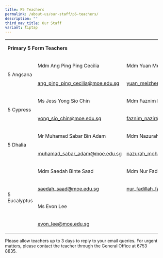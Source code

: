 ```yaml
---
title: P5 Teachers
permalink: /about-us/our-staff/p5-teachers/
description: ""
third_nav_title: Our Staff
variant: tiptap
---
```

<table style="minWidth: 75px">
<colgroup>
<col>
<col>
<col>
</colgroup>
<tbody>
<tr>
<td rowspan="1" colspan="3">
<p><strong>Primary 5 Form Teachers</strong>
</p>
</td>
</tr>
<tr>
<td rowspan="2" colspan="1">
<p>5 Angsana</p>
</td>
<td rowspan="1" colspan="1">
<p>Mdm Ang Ping Ping Cecilia&nbsp;</p>
</td>
<td rowspan="1" colspan="1">
<p>Mdm Yuan Meizhen&nbsp;</p>
</td>
</tr>
<tr>
<td rowspan="1" colspan="1">
<p><a href="mailto:ang_ping_ping_cecilia@moe.edu.sg" rel="noopener noreferrer nofollow" target="_blank">ang_ping_ping_cecilia@moe.edu.sg</a>
</p>
</td>
<td rowspan="1" colspan="1">
<p><a href="mailto:yuan_meizhen@moe.edu.sg" rel="noopener noreferrer nofollow" target="_blank">yuan_meizhen@moe.edu.sg</a>
</p>
</td>
</tr>
<tr>
<td rowspan="2" colspan="1">
<p>5 Cypress</p>
</td>
<td rowspan="1" colspan="1">
<p>Ms Jess Yong Sio Chin&nbsp;</p>
</td>
<td rowspan="1" colspan="1">
<p>Mdm Faznim Binte Mohd Nazir&nbsp;</p>
</td>
</tr>
<tr>
<td rowspan="1" colspan="1">
<p><a href="mailto:yong_sio_chin@moe.edu.sg" rel="noopener noreferrer nofollow" target="_blank">yong_sio_chin@moe.edu.sg</a>
</p>
</td>
<td rowspan="1" colspan="1">
<p><a href="mailto:faznim_nazir@moe.edu.sg" rel="noopener noreferrer nofollow" target="_blank">faznim_nazir@moe.edu.sg</a>
</p>
</td>
</tr>
<tr>
<td rowspan="2" colspan="1">
<p>5 Dhalia</p>
</td>
<td rowspan="1" colspan="1">
<p>Mr Muhamad Sabar Bin Adam&nbsp;</p>
</td>
<td rowspan="1" colspan="1">
<p>Mdm Nazurah Binte Mohamed Majeed&nbsp;</p>
</td>
</tr>
<tr>
<td rowspan="1" colspan="1">
<p><a href="mailto:muhamad_sabar_adam@moe.edu.sg" rel="noopener noreferrer nofollow" target="_blank">muhamad_sabar_adam@moe.edu.sg</a>
</p>
</td>
<td rowspan="1" colspan="1">
<p><a href="mailto:nazurah_mohamed_majeed@moe.edu.sg" rel="noopener noreferrer nofollow" target="_blank">nazurah_mohamed_majeed@moe.edu.sg</a>
</p>
</td>
</tr>
<tr>
<td rowspan="4" colspan="1">
<p>5 Eucalyptus</p>
</td>
<td rowspan="1" colspan="1">
<p>Mdm Saedah Binte Saad&nbsp;</p>
</td>
<td rowspan="1" colspan="1">
<p>Mdm Nur Fadillah Fauzan</p>
</td>
</tr>
<tr>
<td rowspan="1" colspan="1">
<p><a href="mailto:saedah_saad@moe.edu.sg" rel="noopener noreferrer nofollow" target="_blank">saedah_saad@moe.edu.sg</a>
</p>
</td>
<td rowspan="1" colspan="1">
<p><a href="mailto:nur_fadillah_fauzan@moe.edu.sg" rel="noopener noreferrer nofollow" target="_blank">nur_fadillah_fauzan@moe.edu.sg</a>
</p>
</td>
</tr>
<tr>
<td rowspan="1" colspan="1">
<p>Ms Evon Lee</p>
</td>
<td rowspan="1" colspan="1">
<p></p>
</td>
</tr>
<tr>
<td rowspan="1" colspan="1">
<p><a href="mailto:evon_lee@schools.gov.sg" rel="noopener noreferrer nofollow" target="_blank">evon_lee@moe.edu.sg</a>
</p>
</td>
<td rowspan="1" colspan="1">
<p></p>
</td>
</tr>
</tbody>
</table>
<p>Please allow teachers up to 3 days to reply to your email queries. For
urgent matters, please contact the teacher through the General Office at
6753 8835.</p>